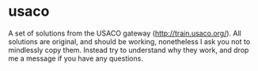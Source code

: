 # usaco
A set of solutions from the USACO gateway (http://train.usaco.org/). All solutions are original, and should be working, nonetheless I ask you not to mindlessly copy them.
Instead try to understand why they work, and drop me a message if you have any questions.
